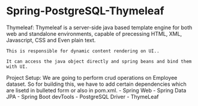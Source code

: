 # Spring-PostgreSQL-Thymeleaf

Thymeleaf:
	Thymeleaf is a server-side java based template engine for both web and standalone environments, capable of precessing HTML, XML, Javascript, CSS and Even plain text.

	This is responsible for dynamic content rendering on UI..
	
	It can access the java object directly and spring beans and bind them with UI.


Project Setup:
	We are going to perform crud operations on Employee dataset. So for building this, we have to add certain dependencies which are lisetd in bulleted form or also in pom.xml.
	- Spring Web
	- Spring Data JPA
	- Spring Boot devTools
	- PostgreSQL Driver
	- ThymeLeaf
